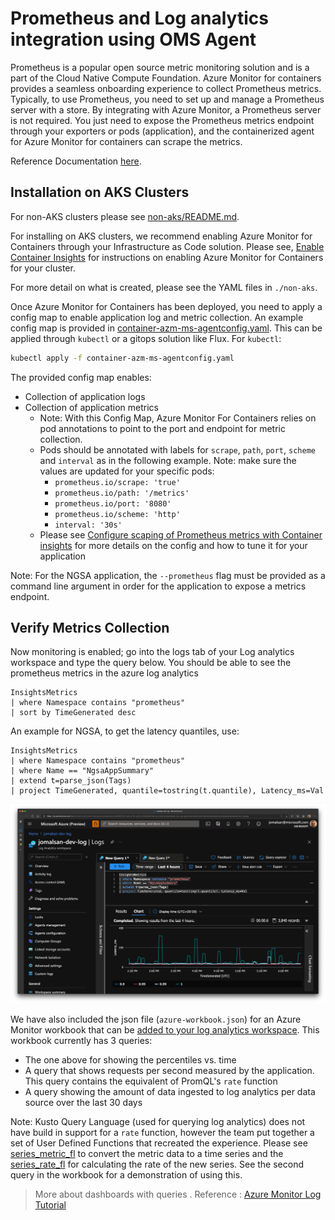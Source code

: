 # Prometheus and Log analytics integration using OMS Agent

Prometheus is a popular open source metric monitoring solution and is a part of the Cloud Native Compute Foundation. Azure Monitor for containers provides a seamless onboarding experience to collect Prometheus metrics. Typically, to use Prometheus, you need to set up and manage a Prometheus server with a store. By integrating with Azure Monitor, a Prometheus server is not required. You just need to expose the Prometheus metrics endpoint through your exporters or pods (application), and the containerized agent for Azure Monitor for containers can scrape the metrics.

Reference Documentation [here](https://docs.microsoft.com/en-us/azure/azure-monitor/containers/container-insights-prometheus-integration).

## Installation on AKS Clusters

For non-AKS clusters please see [non-aks/README.md](non-aks/README.md).

For installing on AKS clusters, we recommend enabling Azure Monitor for Containers through your Infrastructure as Code solution.
Please see, [Enable Container Insights](https://docs.microsoft.com/en-us/azure/azure-monitor/containers/container-insights-onboard) for instructions on enabling Azure Monitor for Containers for your cluster.

For more detail on what is created, please see the YAML files in `./non-aks`.

Once Azure Monitor for Containers has been deployed, you need to apply a config map to enable application log and metric collection.
An example config map is provided in [container-azm-ms-agentconfig.yaml](./container-azm-ms-agentconfig.yaml).
This can be applied through `kubectl` or a gitops solution like Flux.
For `kubectl`:

```bash
kubectl apply -f container-azm-ms-agentconfig.yaml
```

The provided config map enables:

* Collection of application logs
* Collection of application metrics
  * Note: With this Config Map, Azure Monitor For Containers relies on pod annotations to point to the port and endpoint for metric collection.
  * Pods should be annotated with labels for `scrape`, `path`, `port`, `scheme` and `interval` as in the following example. Note: make sure the values are updated for your specific pods:
    * `prometheus.io/scrape: 'true'`
    * `prometheus.io/path: '/metrics'`
    * `prometheus.io/port: '8080'`
    * `prometheus.io/scheme: 'http'`
    * `interval: '30s'`
  * Please see [Configure scaping of Prometheus metrics with Container insights](https://docs.microsoft.com/en-us/azure/azure-monitor/containers/container-insights-prometheus-integration) for more details on the config and how to tune it for your application

Note: For the NGSA application, the `--prometheus` flag must be provided as a command line argument in order for the application to expose a metrics endpoint.

## Verify Metrics Collection

Now monitoring is enabled; go into the logs tab of your Log analytics workspace and type the query below.
You should be able to see the prometheus metrics in the azure log analytics

```kusto
InsightsMetrics
| where Namespace contains "prometheus"
| sort by TimeGenerated desc
```

An example for NGSA, to get the latency quantiles, use:

```kusto
InsightsMetrics
| where Namespace contains "prometheus"
| where Name == "NgsaAppSummary"
| extend t=parse_json(Tags)
| project TimeGenerated, quantile=tostring(t.quantile), Latency_ms=Val
```

![Image](images/quantile-example-query.png)

We have also included the json file (`azure-workbook.json`) for an Azure Monitor workbook that can be [added to your log analytics workspace](https://www.cloudsma.com/2020/11/import-azure-monitor-workbooks/).
This workbook currently has 3 queries:

* The one above for showing the percentiles vs. time
* A query that shows requests per second measured by the application. This query contains the equivalent of PromQL's `rate` function
* A query showing the amount of data ingested to log analytics per data source over the last 30 days

Note: Kusto Query Language (used for querying log analytics) does not have build in support for a `rate` function, however the team put together a set of User Defined Functions that recreated the experience.
Please see [series_metric_fl](https://docs.microsoft.com/en-us/azure/data-explorer/kusto/functions-library/series-metric-fl?tabs=adhoc) to convert the metric data to a time series and the [series_rate_fl](https://docs.microsoft.com/en-us/azure/data-explorer/kusto/functions-library/series-rate-fl?tabs=adhoc) for calculating the rate of the new series.
See the second query in the workbook for a demonstration of using this.

> More about dashboards with queries . Reference : [Azure Monitor Log Tutorial](https://docs.microsoft.com/en-us/azure/azure-monitor/visualize/tutorial-logs-dashboards)
